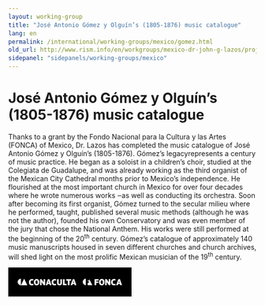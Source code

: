 ```yaml
---
layout: working-group
title: "José Antonio Gómez y Olguín’s (1805-1876) music catalogue"
lang: en
permalink: /international/working-groups/mexico/gomez.html
old_url: http://www.rism.info/en/workgroups/mexico-dr-john-g-lazos/projects.html
sidepanel: "sidepanels/working-groups/mexico"
---
```


# José Antonio Gómez y Olguín’s (1805-1876) music catalogue

Thanks to a grant by the Fondo Nacional para la Cultura y las Artes (FONCA) of Mexico, Dr. Lazos has completed the music catalogue of José Antonio Gómez y Olguín’s (1805-1876). Gómez’s legacyrepresents a century of music practice. He began as a soloist in a children’s choir, studied at the Colegiata de Guadalupe, and was already working as the third organist of the Mexican City Cathedral months prior to Mexico’s independence. He flourished at the most important church in Mexico for over four decades where he wrote numerous works ‒as well as conducting its orchestra. Soon after becoming its first organist, Gómez turned to the secular milieu where he performed, taught, published several music methods (although he was not the author), founded his own Conservatory and was even member of the jury that chose the National Anthem. His works were still performed at the beginning of the 20<sup>th</sup> century. Gómez’s catalogue of approximately 140 music manuscripts housed in seven different churches and church archives, will shed light on the most prolific Mexican musician of the 19<sup>th</sup> century.

 ![](/resources-old-website/workgroups-images/csm_fonca_conaculta_blanco_01_61dc7a138f.png "fonca conaculta blanco 01")